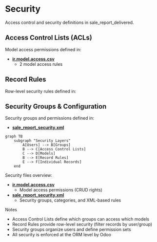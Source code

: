 # Security

Access control and security definitions in sale_report_delivered.

## Access Control Lists (ACLs)

Model access permissions defined in:
- **[ir.model.access.csv](../sale_report_delivered/security/ir.model.access.csv)**
  - 2 model access rules

## Record Rules

Row-level security rules defined in:

## Security Groups & Configuration

Security groups and permissions defined in:
- **[sale_report_security.xml](../sale_report_delivered/security/sale_report_security.xml)**

```mermaid
graph TB
    subgraph "Security Layers"
        A[Users] --> B[Groups]
        B --> C[Access Control Lists]
        C --> D[Models]
        B --> E[Record Rules]
        E --> F[Individual Records]
    end
```

Security files overview:
- **[ir.model.access.csv](../sale_report_delivered/security/ir.model.access.csv)**
  - Model access permissions (CRUD rights)
- **[sale_report_security.xml](../sale_report_delivered/security/sale_report_security.xml)**
  - Security groups, categories, and XML-based rules

Notes
- Access Control Lists define which groups can access which models
- Record Rules provide row-level security (filter records by user/group)
- Security groups organize users and define permission sets
- All security is enforced at the ORM level by Odoo
